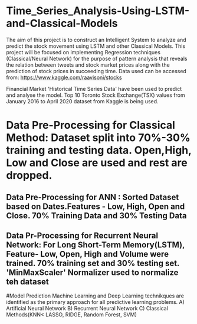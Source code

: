 # Time_Series_Analysis-Using-LSTM-and-Classical-Models
The aim of this project is to construct an Intelligent System to analyze and predict the stock movement using LSTM and other Classical Models. This project will be focused on implementing Regression techniques (Classical/Neural Network) for the purpose of pattern analysis that reveals the relation between tweets and stock market prices along with the prediction of stock prices in succeeding time.
Data used can be accessed from: https://www.kaggle.com/raavisoni/stocks

Financial Market 'Historical Time Series Data' have been used to predict and analyse the model.
Top 10 Toronto Stock Exchange(TSX) values from January 2016 to April 2020 dataset from Kaggle is being used.
# Data Pre-Processing for Classical Method: Dataset split into 70%-30% training and testing data. Open,High, Low and Close are used and rest are dropped.

## Data Pre-Processing for ANN : Sorted Dataset based on Dates.Features - Low, High, Open and Close. 70% Training Data and 30% Testing Data

## Data Pr-Processing for Recurrent Neural Network: For Long Short-Term Memory(LSTM), Feature- Low, Open, High and Volume were trained. 70% training set and 30% testing set. 'MinMaxScaler' Normalizer  used to normalize teh dataset

#Model Prediction
Machine Learning and Deep Learning technikques are identified as the primary approach for all predictive learning problems. 
A) Artificial Neural Network
B) Recurrent Neural Network
C) Classical Methods(KNN< LASSO, RIDGE, Random Forest, SVM)

